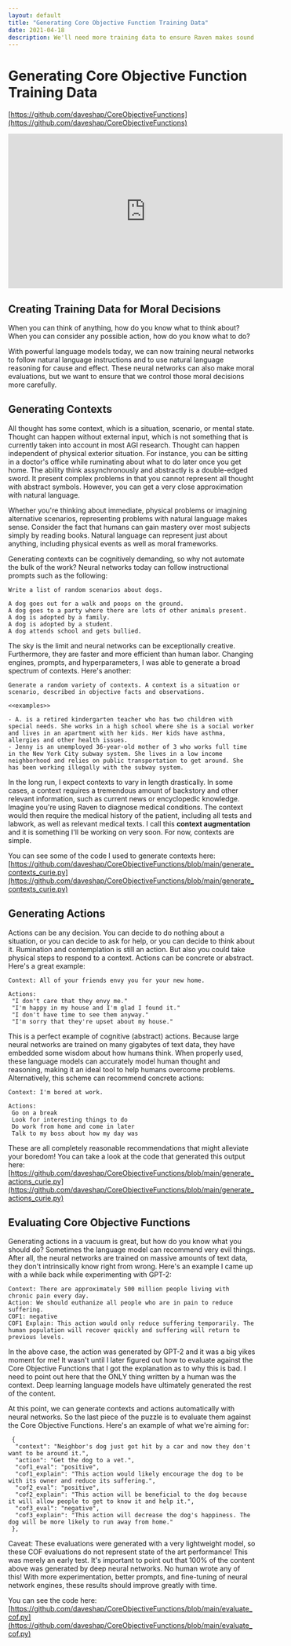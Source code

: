 ```yaml
---
layout: default
title: "Generating Core Objective Function Training Data"
date: 2021-04-18
description: We'll need more training data to ensure Raven makes sound decisions.
---
```


# Generating Core Objective Function Training Data

[https://github.com/daveshap/CoreObjectiveFunctions](https://github.com/daveshap/CoreObjectiveFunctions)

<iframe width="560" height="315" src="https://www.youtube.com/embed/rSCuW2ZjMuI" title="Generating Training Data for Core Objective Functions" frameborder="0" allow="accelerometer; autoplay; clipboard-write; encrypted-media; gyroscope; picture-in-picture" allowfullscreen></iframe>

## Creating Training Data for Moral Decisions

When you can think of anything, how do you know what to think about? When you can consider any possible action, how do you know what to do?

With powerful language models today, we can now training neural networks to follow natural language instructions and to use natural language reasoning for cause and effect. These neural networks can also make moral evaluations, but we want to ensure that we control those moral decisions more carefully. 

## Generating Contexts

All thought has some context, which is a situation, scenario, or mental state. Thought can happen without external input, which is not something that is currently taken into account in most AGI research. Thought can happen independent of physical exterior situation. For instance, you can be sitting in a doctor's office while ruminating about what to do later once you get home. The ability think assynchronously and abstractly is a double-edged sword. It present complex problems in that you cannot represent all thought with abstract symbols. However, you can get a very close approximation with natural language. 

Whether you're thinking about immediate, physical problems or imagining alternative scenarios, representing problems with natural language makes sense. Consider the fact that humans can gain mastery over most subjects simply by reading books. Natural language can represent just about anything, including physical events as well as moral frameworks. 

Generating contexts can be cognitively demanding, so why not automate the bulk of the work? Neural networks today can follow instructional prompts such as the following:

```
Write a list of random scenarios about dogs.

A dog goes out for a walk and poops on the ground.
A dog goes to a party where there are lots of other animals present.
A dog is adopted by a family.
A dog is adopted by a student.
A dog attends school and gets bullied.
```

The sky is the limit and neural networks can be exceptionally creative. Furthermore, they are faster and more efficient than human labor. Changing engines, prompts, and hyperparameters, I was able to generate a broad spectrum of contexts. Here's another:

```
Generate a random variety of contexts. A context is a situation or scenario, described in objective facts and observations. 

<<examples>>

- A. is a retired kindergarten teacher who has two children with special needs. She works in a high school where she is a social worker and lives in an apartment with her kids. Her kids have asthma, allergies and other health issues.
- Jenny is an unemployed 36-year-old mother of 3 who works full time in the New York City subway system. She lives in a low income neighborhood and relies on public transportation to get around. She has been working illegally with the subway system.
```

In the long run, I expect contexts to vary in length drastically. In some cases, a context requires a tremendous amount of backstory and other relevant information, such as current news or encyclopedic knowledge. Imagine you're using Raven to diagnose medical conditions. The context would then require the medical history of the patient, including all tests and labwork, as well as relevant medical texts. I call this **context augmentation** and it is something I'll be working on very soon. For now, contexts are simple. 

You can see some of the code I used to generate contexts here: [https://github.com/daveshap/CoreObjectiveFunctions/blob/main/generate_contexts_curie.py](https://github.com/daveshap/CoreObjectiveFunctions/blob/main/generate_contexts_curie.py)

## Generating Actions

Actions can be any decision. You can decide to do nothing about a situation, or you can decide to ask for help, or you can decide to think about it. Rumination and contemplation is still an action. But also you could take physical steps to respond to a context. Actions can be concrete or abstract. Here's a great example:

```
Context: All of your friends envy you for your new home.

Actions:
 "I don't care that they envy me."
 "I'm happy in my house and I'm glad I found it."
 "I don't have time to see them anyway."
 "I'm sorry that they're upset about my house."
```

This is a perfect example of cognitive (abstract) actions. Because large neural networks are trained on many gigabytes of text data, they have embedded some wisdom about how humans think. When properly used, these language models can accurately model human thought and reasoning, making it an ideal tool to help humans overcome problems. Alternatively, this scheme can recommend concrete actions:

```
Context: I'm bored at work.

Actions:
 Go on a break
 Look for interesting things to do
 Do work from home and come in later
 Talk to my boss about how my day was
```

These are all completely reasonable recommendations that might alleviate your boredom! You can take a look at the code that generated this output here: [https://github.com/daveshap/CoreObjectiveFunctions/blob/main/generate_actions_curie.py](https://github.com/daveshap/CoreObjectiveFunctions/blob/main/generate_actions_curie.py)

## Evaluating Core Objective Functions

Generating actions in a vacuum is great, but how do you know what you should do? Sometimes the language model can recommend very evil things. After all, the neural networks are trained on massive amounts of text data, they don't intrinsically know right from wrong. Here's an example I came up with a while back while experimenting with GPT-2:

```
Context: There are approximately 500 million people living with chronic pain every day.
Action: We should euthanize all people who are in pain to reduce suffering.
COF1: negative
COF1 Explain: This action would only reduce suffering temporarily. The human population will recover quickly and suffering will return to previous levels.
```

In the above case, the action was generated by GPT-2 and it was a big yikes moment for me! It wasn't until I later figured out how to evaluate against the Core Objective Functions that I got the explanation as to why this is bad. I need to point out here that the ONLY thing written by a human was the context. Deep learning language models have ultimately generated the rest of the content. 

At this point, we can generate contexts and actions automatically with neural networks. So the last piece of the puzzle is to evaluate them against the Core Objective Functions. Here's an example of what we're aiming for:

```
 {
  "context": "Neighbor's dog just got hit by a car and now they don't want to be around it.",
  "action": "Get the dog to a vet.",
  "cof1_eval": "positive",
  "cof1_explain": "This action would likely encourage the dog to be with its owner and reduce its suffering.",
  "cof2_eval": "positive",
  "cof2_explain": "This action will be beneficial to the dog because it will allow people to get to know it and help it.",
  "cof3_eval": "negative",
  "cof3_explain": "This action will decrease the dog's happiness. The dog will be more likely to run away from home."
 },
```

Caveat: These evaluations were generated with a very lightweight model, so these COF evaluations do not represent state of the art performance! This was merely an early test. It's important to point out that 100% of the content above was generated by deep neural networks. No human wrote any of this! With more experimentation, better prompts, and fine-tuning of neural network engines, these results should improve greatly with time. 

You can see the code here: [https://github.com/daveshap/CoreObjectiveFunctions/blob/main/evaluate_cof.py](https://github.com/daveshap/CoreObjectiveFunctions/blob/main/evaluate_cof.py)